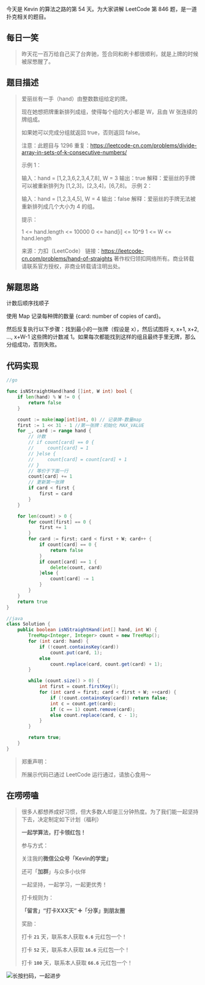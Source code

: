 今天是 Kevin 的算法之路的第 54 天。为大家讲解 LeetCode 第 846 题，是一道扑克相关的题目。



## 每日一笑

> 昨天花一百万给自己买了台奔驰，签合同和刷卡都很顺利，就是上牌的时候被尿憋醒了。



## 题目描述

> 爱丽丝有一手（hand）由整数数组给定的牌。 
>
> 现在她想把牌重新排列成组，使得每个组的大小都是 W，且由 W 张连续的牌组成。
>
> 如果她可以完成分组就返回 true，否则返回 false。
>
>  
>
> 注意：此题目与 1296 重复：https://leetcode-cn.com/problems/divide-array-in-sets-of-k-consecutive-numbers/
>
>  
>
> 示例 1：
>
> 输入：hand = [1,2,3,6,2,3,4,7,8], W = 3
> 输出：true
> 解释：爱丽丝的手牌可以被重新排列为 [1,2,3]，[2,3,4]，[6,7,8]。
> 示例 2：
>
> 输入：hand = [1,2,3,4,5], W = 4
> 输出：false
> 解释：爱丽丝的手牌无法被重新排列成几个大小为 4 的组。
>
>
> 提示：
>
> 1 <= hand.length <= 10000
> 0 <= hand[i] <= 10^9
> 1 <= W <= hand.length
>
> 来源：力扣（LeetCode）
> 链接：https://leetcode-cn.com/problems/hand-of-straights
> 著作权归领扣网络所有。商业转载请联系官方授权，非商业转载请注明出处。



## 解题思路

计数后顺序找顺子

使用 Map 记录每种牌的数量 {card: number of copies of card}。

然后反复执行以下步骤：找到最小的一张牌（假设是 x），然后试图将 x, x+1, x+2, ..., x+W-1 这些牌的计数减 1。如果每次都能找到这样的组且最终手里无牌，那么分组成功，否则失败。



## 代码实现

```go
//go

func isNStraightHand(hand []int, W int) bool {
	if len(hand) % W != 0 {
		return false
	}

	count := make(map[int]int, 0) // 记录牌-数量map
	first := 1 << 31 - 1 //第一张牌：初始化 MAX_VALUE
	for _, card := range hand {
		// 计数
		// if count[card] == 0 {
		//     count[card] = 1
		// }else {
		//     count[card] = count[card] + 1
		// }
		// 等价于下面一行
		count[card] += 1
		// 更新第一张牌
		if card < first {
			first = card
		}
	}

	for len(count) > 0 {
		for count[first] == 0 {
			first += 1
		}
		for card := first; card < first + W; card++ {
			if count[card] == 0 {
				return false
			}
			if count[card] == 1 {
				delete(count, card)
			}else {
				count[card] -= 1
			}
		}
	}
	return true
}
```

```java
//java
class Solution {
    public boolean isNStraightHand(int[] hand, int W) {
        TreeMap<Integer, Integer> count = new TreeMap();
        for (int card: hand) {
            if (!count.containsKey(card))
                count.put(card, 1);
            else
                count.replace(card, count.get(card) + 1);
        }

        while (count.size() > 0) {
            int first = count.firstKey();
            for (int card = first; card < first + W; ++card) {
                if (!count.containsKey(card)) return false;
                int c = count.get(card);
                if (c == 1) count.remove(card);
                else count.replace(card, c - 1);
            }
        }

        return true;
    }
}
```



> 郑重声明：
>
> 所展示代码已通过 LeetCode 运行通过，请放心食用～



## 在唠唠嗑

> 很多人都想养成好习惯，但大多数人却是三分钟热度。为了我们能一起坚持下去，决定制定如下计划（福利）
>
> **一起学算法，打卡领红包！**
>
> 参与方式：
>
> 关注我的**微信公众号「Kevin的学堂」**
>
> 还可「**加群**」与众多小伙伴
>
> 一起坚持，一起学习，一起更优秀！
>
> 打卡规则为：
>
> **「留言」“打卡XXX天” ➕「分享」到朋友圈**
>
> 奖励：
>
> 打卡 **`21`** 天，联系本人获取 **`6.6`** 元红包一个！
>
> 打卡 **`52`** 天，联系本人获取 **`16.6`** 元红包一个！
>
> 打卡 **`100`** 天，联系本人获取 **`66.6`** 元红包一个！



![长按扫码，一起进步](http://wesub.ifree258.top/wesubQRCode-2.png)